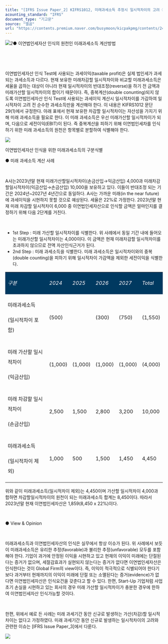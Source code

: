 ```yaml
---
title: "[IFRS Issue Paper_2] KIFRS1012, 미래과세소득 추정시 일시적차이의 고려 ①"
acounting_standard: "IFRS"
document_type: "기고문"
source: "엘곰"
url: "https://contents.premium.naver.com/busymoon/kicpakpmg/contents/240301143720232fh"
---
```

![](https://n2.news.naver.com/l.gif?type=content)*2​*● 이연법인세자산 인식의 원천인 미래과세소득 계산방법

​

​

이연법인세자산 인식 Test에 사용되는 과세이익(taxable profit)은 실제 법인세가 과세되는 과세소득과 다르다. 현재 보유한 미래차감할 일시적차이와 비교할 미래과세소득은 세율을 곱하는 대상이 아니라 현재 일시적차이의 반대조정(reverse)을 하기 전 금액과 미래가산할 일시적차이의 합이기 때문이다. 즉, 중복계산(double conunting)되지 않도록 이연법인세자산 인식 Test에 사용되는 과세이익 계산시 일시적차이를 가감하여 일시적차이 고려 전 순수한 과세소득만을 계산해야 한다. 이 내용은 KIFRS1012 문단 29(1)에서 규정한다. 아래 표에서 현재 보유한 차감할 일시적차이는 자산성을 가지기 위해 미래 과세소득을 필요로 한다. 이 미래 과세소득은 우선 미래가산할 일시적차이가 되며, 다음으로 세전이익(EBIT)이 된다. 즉 중복계산을 피하기 위해 이연법인세차를 인식하기 위한 미래 과세소득의 원천은 항목별로 분할하여 식별해야 한다.

![](https://dthumb-phinf.pstatic.net/dthumb?src=%22https://blogfiles.pstatic.net/MjAyNDAyMjlfMTY2/MDAxNzA5MTcwNzAwMTQ3.Ax_YXEz9x2tuA-Bhmvy0rbAC_3DnIdLYhD5CUxGFeecg.96TowRxQe_NzlGZ17TXGb7UXcusrOr6TOpwkQ-5Y_gUg.PNG/image.png?type=w1%22&service=scs&type=w800)

이연법인세자산 인식을 위한 미래과세소득의 구분식별

● 미래 과세소득 계산 사례

​

A사는2023년말 현재 미래가산할일시적차이(손금산입→익금산입) 4,000과 미래차감할일시적차이(익금산입→손금산입) 10,000을 보유하고 있다. 이들이 반대조정 되는 기간은 2024년~2027년 4년간으로 동일하다. A사는 가까운 미래(in the near future)에 과세이익을 시현하지 못할 것으로 예상된다. 세율은 22%로 가정한다. 2023년말 현재 미래 차감할 일시적차이 6,000 중 이연법인세자산으로 인식할 금액은 얼마인지를 결정하기 위해 다음 2단계를 거친다.

​

- 1st Step : 미래 가산할 일시적차이를 식별한다. 위 사례에서 동일 기간 내에 들어오는 미래가산할 일시적차이는 4,000이다. 이 금액은 현재 미래차감할 일시적차이를 초과하지 않으므로 전액 자산인식근거가 된다.
- 2nd Step : 미래 과세소득을 식별한다. 미래 과세소득은 일시적차이와의 중복(double counting)을 피하기 위해 일시적차이 가감액을 제외한 세전이익을 식별한다.

<table style=""><tbody><tr><td colspan="1" rowspan="1" style="width: 29.35%; height: 43.0px;  background-color: #003960;"><div><p style="line-height:2.0;"><span style="color:#ffffff;"><i>구분</i></span></p></div></td><td colspan="1" rowspan="1" style="width: 13.21%; height: 43.0px;  background-color: #003960;"><div><p style="line-height:2.0;"><span style="color:#ffffff;"><i>2024</i></span></p></div></td><td colspan="1" rowspan="1" style="width: 14.36%; height: 43.0px;  background-color: #003960;"><div><p style="line-height:2.0;"><span style="color:#ffffff;"><i>2025</i></span></p></div></td><td colspan="1" rowspan="1" style="width: 14.36%; height: 43.0px;  background-color: #003960;"><div><p style="line-height:2.0;"><span style="color:#ffffff;"><i>2026</i></span></p></div></td><td colspan="1" rowspan="1" style="width: 14.36%; height: 43.0px;  background-color: #003960;"><div><p style="line-height:2.0;"><span style="color:#ffffff;"><i>2027</i></span></p></div></td><td colspan="1" rowspan="1" style="width: 14.36%; height: 43.0px;  background-color: #003960;"><div><p style="line-height:2.0;"><span style="color:#ffffff;"><i>Total</i></span></p></div></td></tr><tr><td colspan="1" rowspan="1" style="width: 29.35%; height: 43.0px;  "><div><p style="line-height:2.0;"><span style="">미래과세소득</span></p></div><div><p style="line-height:2.0;"><span style="">(일시적차이 포함)</span></p></div></td><td colspan="1" rowspan="1" style="width: 13.21%; height: 43.0px;  "><div><p style="line-height:2.0;"><span style="">(500)</span></p></div></td><td colspan="1" rowspan="1" style="width: 14.36%; height: 43.0px;  "><div><p style="line-height:2.0;"><span style="">​</span></p></div></td><td colspan="1" rowspan="1" style="width: 14.36%; height: 43.0px;  "><div><p style="line-height:2.0;"><span style="">(300)</span></p></div></td><td colspan="1" rowspan="1" style="width: 14.36%; height: 43.0px;  "><div><p style="line-height:2.0;"><span style="">(750)</span></p></div></td><td colspan="1" rowspan="1" style="width: 14.36%; height: 43.0px;  "><div><p style="line-height:2.0;"><span style="">(1,550)</span></p></div></td></tr><tr><td colspan="1" rowspan="1" style="width: 29.35%; height: 21.5px;  "><div><p style="line-height:2.0;"><span style="">미래 가산할 일시적차이</span></p></div><div><p style="line-height:2.0;"><span style="">(익금산입)</span></p></div></td><td colspan="1" rowspan="1" style="width: 13.21%; height: 21.5px;  "><div><p style="line-height:2.0;"><span style="">(1,000)</span></p></div></td><td colspan="1" rowspan="1" style="width: 14.36%; height: 21.5px;  "><div><p style="line-height:2.0;"><span style="">(1,000)</span></p></div></td><td colspan="1" rowspan="1" style="width: 14.36%; height: 21.5px;  "><div><p style="line-height:2.0;"><span style="">(1,000)</span></p></div></td><td colspan="1" rowspan="1" style="width: 14.36%; height: 21.5px;  "><div><p style="line-height:2.0;"><span style="">(1,000)</span></p></div></td><td colspan="1" rowspan="1" style="width: 14.36%; height: 21.5px;  "><div><p style="line-height:2.0;"><span style="">(4,000)</span></p></div></td></tr><tr><td colspan="1" rowspan="1" style="width: 29.35%; height: 10.75px;  "><div><p style="line-height:2.0;"><span style="">미래 차감할 일시적차이</span></p></div><div><p style="line-height:2.0;"><span style="">(손금산입)</span></p></div></td><td colspan="1" rowspan="1" style="width: 13.21%; height: 10.75px;  "><div><p style="line-height:2.0;"><span style="">2,500</span></p></div></td><td colspan="1" rowspan="1" style="width: 14.36%; height: 10.75px;  "><div><p style="line-height:2.0;"><span style="">1,500</span></p></div></td><td colspan="1" rowspan="1" style="width: 14.36%; height: 10.75px;  "><div><p style="line-height:2.0;"><span style="">2,800</span></p></div></td><td colspan="1" rowspan="1" style="width: 14.36%; height: 10.75px;  "><div><p style="line-height:2.0;"><span style="">3,200</span></p></div></td><td colspan="1" rowspan="1" style="width: 14.36%; height: 10.75px;  "><div><p style="line-height:2.0;"><span style="">10,000</span></p></div></td></tr><tr><td colspan="1" rowspan="1" style="width: 29.35%; height: 10.75px;  "><div><p style="line-height:2.0;"><span style="">미래과세소득</span></p></div><div><p style="line-height:2.0;"><span style="">(일시적차이 제외)</span></p></div></td><td colspan="1" rowspan="1" style="width: 13.21%; height: 10.75px;  "><div><p style="line-height:2.0;"><span style="">1,000</span></p></div></td><td colspan="1" rowspan="1" style="width: 14.36%; height: 10.75px;  "><div><p style="line-height:2.0;"><span style="">500</span></p></div></td><td colspan="1" rowspan="1" style="width: 14.36%; height: 10.75px;  "><div><p style="line-height:2.0;"><span style="">1,500</span></p></div></td><td colspan="1" rowspan="1" style="width: 14.36%; height: 10.75px;  "><div><p style="line-height:2.0;"><span style="">1,450</span></p></div></td><td colspan="1" rowspan="1" style="width: 14.36%; height: 10.75px;  "><div><p style="line-height:2.0;"><span style="">4,450</span></p></div></td></tr></tbody></table>

위와 같이 미래과세소득(일시적차이 제외)는 4,450이며 가산할 일시적차이 4,000과 합하면 차감할일시적차이의 원천이 되는 미래과세소득 합계는 8,450이다. 따라서 2023년말 현재 이연법인세자산은 1,859(8,450 x 22%)이다.

​

● View & Opinion

​

미래과세소득과 이연법인세자산의 인식은 실무에서 항상 이슈가 된다. 위 사례에서 보듯이 미래과세소득은 유리한 추정(favorable)과 불리한 추정(unfavorable) 모두를 포함해야 한다. 기업이 과거에 안정된 이익을 시현하고 있고 현재의 이익이 미래에는 단절된다는 증거가 없으며, 세절감효과가 실현되지 않는다는 증거가 없다면 이연법인세자산은 인식한다는 것이 Global Firm의 view이다. 즉, 이익이 적극적으로 식별되어야 한다기 보다 과거부터 현재까지의 이익이 미래에 단절 또는 소멸된다는 증거(evidence)가 없다면 이연법인세자산은 인식요건을 갖춘다고 할 수 있다. 한편, Start-Up 기업처럼 사업초기 손실을 시현하고 있는 회사의 경우 미래 가산할 일시적차이가 충분한 경우에 한하여 이연법인세자산 인식가능할 것이다.

​

한편, 위에서 예로 든 사례는 미래 과세기간 동안 신규로 발생하는 가산(차감)할 일시적차이는 없다고 가정하였다. 미래 과세기간 동안 신규로 발생하는 일시적차이의 고려와 관련한 이슈는 \[IFRS Issue Paper\_3\]에서 다룬다.

[![](https://storep-phinf.pstatic.net/cafe_001/original_1.gif?type=pa50_50)](https://contents.premium.naver.com/busymoon/kicpakpmg/contents/#)

​